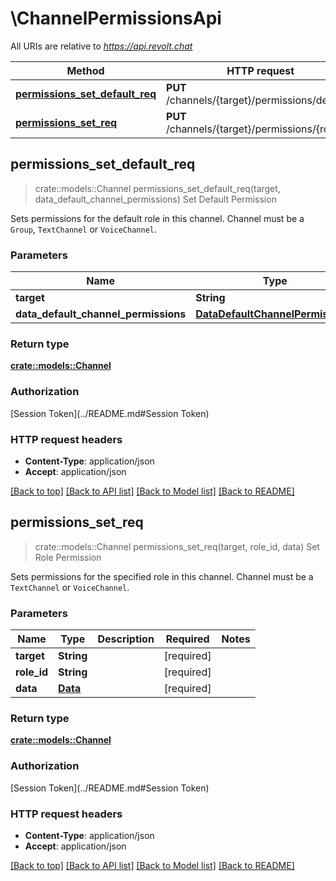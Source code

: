 # \ChannelPermissionsApi

All URIs are relative to *https://api.revolt.chat*

Method | HTTP request | Description
------------- | ------------- | -------------
[**permissions_set_default_req**](ChannelPermissionsApi.md#permissions_set_default_req) | **PUT** /channels/{target}/permissions/default | Set Default Permission
[**permissions_set_req**](ChannelPermissionsApi.md#permissions_set_req) | **PUT** /channels/{target}/permissions/{role_id} | Set Role Permission



## permissions_set_default_req

> crate::models::Channel permissions_set_default_req(target, data_default_channel_permissions)
Set Default Permission

Sets permissions for the default role in this channel.  Channel must be a `Group`, `TextChannel` or `VoiceChannel`.

### Parameters


Name | Type | Description  | Required | Notes
------------- | ------------- | ------------- | ------------- | -------------
**target** | **String** |  | [required] |
**data_default_channel_permissions** | [**DataDefaultChannelPermissions**](DataDefaultChannelPermissions.md) |  | [required] |

### Return type

[**crate::models::Channel**](Channel.md)

### Authorization

[Session Token](../README.md#Session Token)

### HTTP request headers

- **Content-Type**: application/json
- **Accept**: application/json

[[Back to top]](#) [[Back to API list]](../README.md#documentation-for-api-endpoints) [[Back to Model list]](../README.md#documentation-for-models) [[Back to README]](../README.md)


## permissions_set_req

> crate::models::Channel permissions_set_req(target, role_id, data)
Set Role Permission

Sets permissions for the specified role in this channel.  Channel must be a `TextChannel` or `VoiceChannel`.

### Parameters


Name | Type | Description  | Required | Notes
------------- | ------------- | ------------- | ------------- | -------------
**target** | **String** |  | [required] |
**role_id** | **String** |  | [required] |
**data** | [**Data**](Data.md) |  | [required] |

### Return type

[**crate::models::Channel**](Channel.md)

### Authorization

[Session Token](../README.md#Session Token)

### HTTP request headers

- **Content-Type**: application/json
- **Accept**: application/json

[[Back to top]](#) [[Back to API list]](../README.md#documentation-for-api-endpoints) [[Back to Model list]](../README.md#documentation-for-models) [[Back to README]](../README.md)

